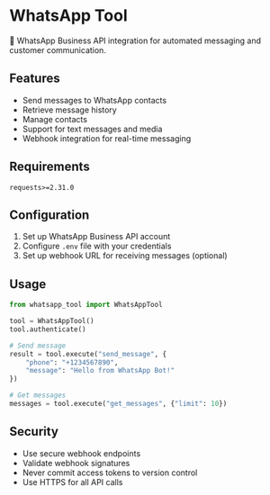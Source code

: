 # WhatsApp Tool

💬 WhatsApp Business API integration for automated messaging and customer communication.

## Features

- Send messages to WhatsApp contacts
- Retrieve message history
- Manage contacts
- Support for text messages and media
- Webhook integration for real-time messaging

## Requirements

```
requests>=2.31.0
```

## Configuration

1. Set up WhatsApp Business API account
2. Configure `.env` file with your credentials
3. Set up webhook URL for receiving messages (optional)

## Usage

```python
from whatsapp_tool import WhatsAppTool

tool = WhatsAppTool()
tool.authenticate()

# Send message
result = tool.execute("send_message", {
    "phone": "+1234567890",
    "message": "Hello from WhatsApp Bot!"
})

# Get messages
messages = tool.execute("get_messages", {"limit": 10})
```

## Security

- Use secure webhook endpoints
- Validate webhook signatures
- Never commit access tokens to version control
- Use HTTPS for all API calls